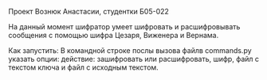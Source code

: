 Проект Вознюк Анастасии, студентки Б05-022

На данный момент шифратор умеет шифровать и расшифровывать сообщения с помощью шифра Цезаря, Виженера и Вернама.

Как запустить: В командной строке послы вызова файлв commands.py указать опции: действие: зашифровать или расшифровать, шифр, файл с текстом ключа и файл с исходным текстом.


